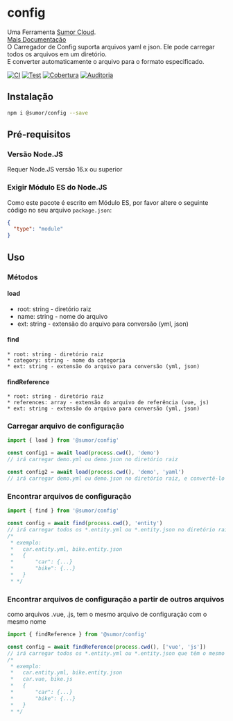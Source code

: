 # config

Uma Ferramenta [Sumor Cloud](https://sumor.cloud).  
[Mais Documentação](https://sumor.cloud)  
O Carregador de Config suporta arquivos yaml e json. Ele pode carregar todos os arquivos em um diretório.  
E converter automaticamente o arquivo para o formato especificado.

[![CI](https://github.com/sumor-cloud/config/actions/workflows/ci.yml/badge.svg)](https://github.com/sumor-cloud/config/actions/workflows/ci.yml)
[![Test](https://github.com/sumor-cloud/config/actions/workflows/ut.yml/badge.svg)](https://github.com/sumor-cloud/config/actions/workflows/ut.yml)
[![Cobertura](https://github.com/sumor-cloud/config/actions/workflows/coverage.yml/badge.svg)](https://github.com/sumor-cloud/config/actions/workflows/coverage.yml)
[![Auditoria](https://github.com/sumor-cloud/config/actions/workflows/audit.yml/badge.svg)](https://github.com/sumor-cloud/config/actions/workflows/audit.yml)

## Instalação

```bash
npm i @sumor/config --save
```

## Pré-requisitos

### Versão Node.JS

Requer Node.JS versão 16.x ou superior

### Exigir Módulo ES do Node.JS

Como este pacote é escrito em Módulo ES,
por favor altere o seguinte código no seu arquivo `package.json`:

```json
{
  "type": "module"
}
```

## Uso

### Métodos

#### load

- root: string - diretório raiz
- name: string - nome do arquivo
- ext: string - extensão do arquivo para conversão (yml, json)

#### find

    * root: string - diretório raiz
    * category: string - nome da categoria
    * ext: string - extensão do arquivo para conversão (yml, json)

#### findReference

    * root: string - diretório raiz
    * references: array - extensão do arquivo de referência (vue, js)
    * ext: string - extensão do arquivo para conversão (yml, json)

### Carregar arquivo de configuração

```javascript
import { load } from '@sumor/config'

const config1 = await load(process.cwd(), 'demo')
// irá carregar demo.yml ou demo.json no diretório raiz

const config2 = await load(process.cwd(), 'demo', 'yaml')
// irá carregar demo.yml ou demo.json no diretório raiz, e convertê-lo para um arquivo no formato yaml
```

### Encontrar arquivos de configuração

```javascript
import { find } from '@sumor/config'

const config = await find(process.cwd(), 'entity')
// irá carregar todos os *.entity.yml ou *.entity.json no diretório raiz
/*
 * exemplo:
 *   car.entity.yml, bike.entity.json
 *   {
 *       "car": {...}
 *       "bike": {...}
 *   }
 * */
```

### Encontrar arquivos de configuração a partir de outros arquivos

como arquivos .vue, .js, tem o mesmo arquivo de configuração com o mesmo nome

```javascript
import { findReference } from '@sumor/config'

const config = await findReference(process.cwd(), ['vue', 'js'])
// irá carregar todos os *.entity.yml ou *.entity.json que têm o mesmo nome que *.vue ou *.js no diretório raiz
/*
 * exemplo:
 *   car.entity.yml, bike.entity.json
 *   car.vue, bike.js
 *   {
 *       "car": {...}
 *       "bike": {...}
 *   }
 * */
```